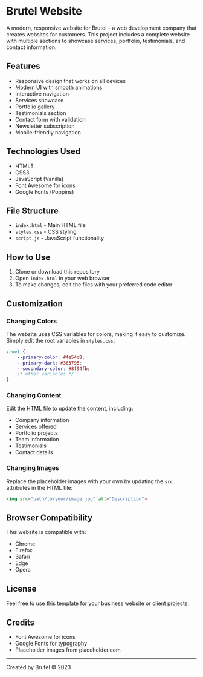 # Brutel Website

A modern, responsive website for Brutel - a web development company that creates websites for customers. This project includes a complete website with multiple sections to showcase services, portfolio, testimonials, and contact information.

## Features

- Responsive design that works on all devices
- Modern UI with smooth animations
- Interactive navigation
- Services showcase
- Portfolio gallery
- Testimonials section
- Contact form with validation
- Newsletter subscription
- Mobile-friendly navigation

## Technologies Used

- HTML5
- CSS3
- JavaScript (Vanilla)
- Font Awesome for icons
- Google Fonts (Poppins)

## File Structure

- `index.html` - Main HTML file
- `styles.css` - CSS styling
- `script.js` - JavaScript functionality

## How to Use

1. Clone or download this repository
2. Open `index.html` in your web browser
3. To make changes, edit the files with your preferred code editor

## Customization

### Changing Colors

The website uses CSS variables for colors, making it easy to customize. Simply edit the root variables in `styles.css`:

```css
:root {
    --primary-color: #4e54c8;
    --primary-dark: #363795;
    --secondary-color: #8f94fb;
    /* other variables */
}
```

### Changing Content

Edit the HTML file to update the content, including:
- Company information
- Services offered
- Portfolio projects
- Team information
- Testimonials
- Contact details

### Changing Images

Replace the placeholder images with your own by updating the `src` attributes in the HTML file:

```html
<img src="path/to/your/image.jpg" alt="Description">
```

## Browser Compatibility

This website is compatible with:
- Chrome
- Firefox
- Safari
- Edge
- Opera

## License

Feel free to use this template for your business website or client projects.

## Credits

- Font Awesome for icons
- Google Fonts for typography
- Placeholder images from placeholder.com

---

Created by Brutel © 2023 